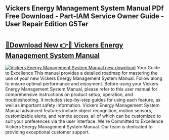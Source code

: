 ## Vickers Energy Management System Manual PDf Free Download - Part-lAM Service Owner Guide - User Repair Edition G5Ter

# <h2><a href="http://bc9833.oget.top/?id=Vickers+Energy+Management+System+Manual">🔗Download New 👉🔴 Vickers Energy Management System Manual</a></h2>

[![Vickers Energy Management System Manual new download](https://i.imgur.com/5g1atiW.png)](http://bc9833.oget.top/?id=Vickers+Energy+Management+System+Manual)
Your Guide to Excellence This manual provides a detailed roadmap for mastering the use of your new Vickers Energy Management System Manual. Follow along to ensure optimal performance and enjoyment. Before using your Vickers Energy Management System Manual, please refer to this user manual for comprehensive instructions on product setup, operation, and troubleshooting. It includes step-by-step guides for using each feature, as well as important safety information. Vickers Energy Management System Manual advanced features include object recognition, motion sensors, customizable alerts, and remote access, all of which can be customized to suit your preferences via the user interface. We're Committed to Excellence Vickers Energy Management System Manual. Our team is dedicated to providing exceptional customer support.
